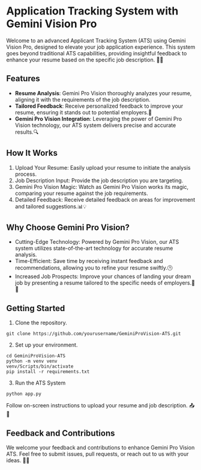 # Application Tracking System with Gemini Vision Pro
Welcome to an advanced Applicant Tracking System (ATS) using Gemini Vision Pro, designed to elevate your job application experience. This system goes beyond traditional ATS capabilities, providing insightful feedback to enhance your resume based on the specific job description. 🚀💼

## Features
- **Resume Analysis**: Gemini Pro Vision thoroughly analyzes your resume, aligning it with the requirements of the job description.
- **Tailored Feedback**: Receive personalized feedback to improve your resume, ensuring it stands out to potential employers.📝
- **Gemini Pro Vision Integration**: Leveraging the power of Gemini Pro Vision technology, our ATS system delivers precise and accurate results.🔍

## How It Works
1. Upload Your Resume: Easily upload your resume to initiate the analysis process.
2. Job Description Input: Provide the job description you are targeting.
3. Gemini Pro Vision Magic: Watch as Gemini Pro Vision works its magic, comparing your resume against the job requirements.
4. Detailed Feedback: Receive detailed feedback on areas for improvement and tailored suggestions.📊💡

## Why Choose Gemini Pro Vision?
- Cutting-Edge Technology: Powered by Gemini Pro Vision, our ATS system utilizes state-of-the-art technology for accurate resume analysis.
- Time-Efficient: Save time by receiving instant feedback and recommendations, allowing you to refine your resume swiftly.🕒
- Increased Job Prospects: Improve your chances of landing your dream job by presenting a resume tailored to the specific needs of employers.🌟🎯

## Getting Started
1. Clone the repository.

```
git clone https://github.com/yourusername/GeminiProVision-ATS.git

```

2. Set up your environment.
```
cd GeminiProVision-ATS
python -m venv venv
venv/Scripts/bin/activate
pip install -r requirements.txt

```
3. Run the ATS System
```
python app.py

```
Follow on-screen instructions to upload your resume and job description. 📤📄

## Feedback and Contributions
We welcome your feedback and contributions to enhance Gemini Pro Vision ATS. Feel free to submit issues, pull requests, or reach out to us with your ideas. 🤝🚀
